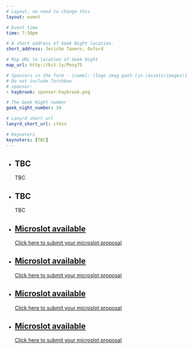 ```yaml
---
# Layout, no need to change this
layout: event

# Event time
time: 7:30pm

# A short address of Geek Night location. 
short_address: Jericho Tavern, Oxford

# Map URL to location of Geek Night
map_url: http://bit.ly/Pesy75

# Sponsors in the form - [name]: [logo imag path (in /assets/images)]
# Do not include Torchbox
# sponsor:
- haybrook: sponsor-haybrook.png

# The Geek Night number
geek_night_number: 34

# Lanyrd short url
lanyrd_short_url: ctkzx

# Keynoters
keynoters: [TBC]
---
```


<ul class="keynotes">
    <li itemprop="performer" itemscope="itemscope" itemtype="http://schema.org/Person">
        <h2 itemprop="name">TBC</h2>
        <p>TBC</p>
        <!-- <div class="downloads">
            <a href="http://media.ogn.s3.amazonaws.com/">Slides</a>
        </div> -->
    </li>
    <li itemprop="performer" itemscope="itemscope" itemtype="http://schema.org/Person">
        <h2 itemprop="name">TBC</h2>
        <p>TBC</p>
        <!-- <div class="downloads">
            <a href="http://media.ogn.s3.amazonaws.com/">Slides</a>
        </div> -->
    </li>
</ul>

<ul class="microslots">
    <li itemprop="performer" itemscope="itemscope" itemtype="http://schema.org/Person">
        <a href="http://bit.ly/ogn-microslot" itemprop="url"><h2 itemprop="name">Microslot available</h2></a>
        <p><a href="http://bit.ly/ogn-microslot">Click here to submit your microslot proposal</a></p>
         <!-- <div class="downloads">
            <a href="http://media.ogn.s3.amazonaws.com/">Slides</a>
        </div> -->
    </li>
    <li itemprop="performer" itemscope="itemscope" itemtype="http://schema.org/Person">
        <a href="http://bit.ly/ogn-microslot" itemprop="url"><h2 itemprop="name">Microslot available</h2></a>
        <p><a href="http://bit.ly/ogn-microslot">Click here to submit your microslot proposal</a></p>
         <!-- <div class="downloads">
            <a href="http://media.ogn.s3.amazonaws.com/">Slides</a>
        </div> -->
    </li>
    <li itemprop="performer" itemscope="itemscope" itemtype="http://schema.org/Person">
        <a href="http://bit.ly/ogn-microslot" itemprop="url"><h2 itemprop="name">Microslot available</h2></a>
        <p><a href="http://bit.ly/ogn-microslot">Click here to submit your microslot proposal</a></p>
         <!-- <div class="downloads">
            <a href="http://media.ogn.s3.amazonaws.com/">Slides</a>
        </div> -->
    </li>
    <li itemprop="performer" itemscope="itemscope" itemtype="http://schema.org/Person">
        <a href="http://bit.ly/ogn-microslot" itemprop="url"><h2 itemprop="name">Microslot available</h2></a>
        <p><a href="http://bit.ly/ogn-microslot">Click here to submit your microslot proposal</a></p>
         <!-- <div class="downloads">
            <a href="http://media.ogn.s3.amazonaws.com/">Slides</a>
        </div> -->
    </li>
</ul>


